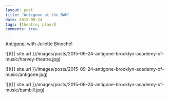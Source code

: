 ```yaml
---
layout: post
title: "Antigone at the BAM"
date: 2015-09-24
tags: [theatre, plays]
comments: true
---
```

[Antigone](http://www.bam.org/theater/2015/antigone), with Juliette Binoche!

![]({{ site.url }}/images/posts/2015-09-24-antigone-brooklyn-academy-of-music/harvey-theatre.jpg)

![]({{ site.url }}/images/posts/2015-09-24-antigone-brooklyn-academy-of-music/antigone.jpg)

![]({{ site.url }}/images/posts/2015-09-24-antigone-brooklyn-academy-of-music/bambill.jpg)

